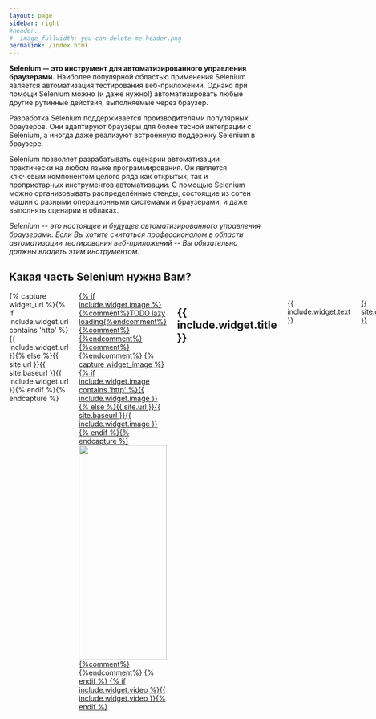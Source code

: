 ```yaml
---
layout: page
sidebar: right
#header:
#  image_fullwidth: you-can-delete-me-header.png
permalink: /index.html
---
```

<div>
<p><strong>Selenium -- это инструмент для автоматизированного управления браузерами.</strong> Наиболее популярной областью применения Selenium является автоматизация тестирования веб-приложений. Однако при помощи Selenium можно (и даже нужно!) автоматизировать любые другие рутинные действия, выполняемые через браузер.</p>

<p>Разработка Selenium поддерживается производителями популярных браузеров. Они адаптируют браузеры для более тесной интеграции с Selenium, а иногда даже реализуют встроенную поддержку Selenium в браузере.</p>

<p>Selenium позволяет разрабатывать сценарии автоматизации практически на любом языке программирования. Он является ключевым компонентом целого ряда как открытых, так и проприетарных инструментов автоматизации. С помощью Selenium можно организовывать распределённые стенды, состоящие из сотен машин с разными операционными системами и браузерами, и даже выполнять сценарии в облаках.</p>

<p><em>Selenium -- это настоящее и будущее автоматизированного управления браузерами. Если Вы хотите считаться профессионалом в области автоматизации тестирования веб-приложений -- Вы обязательно должны владеть этим инструментом.</em></p>
</div>

<h2>Какая часть Selenium нужна Вам?</h2>

<div class="medium-4 columns frontpage-widget">
	{% capture widget_url %}{% if include.widget.url contains 'http' %}{{ include.widget.url }}{% else %}{{ site.url }}{{ site.baseurl }}{{ include.widget.url }}{% endif %}{% endcapture %}
	<a href="{{ widget_url }}">
		{% if include.widget.image %}
			{%comment%}TODO lazy loading{%endcomment%}
			{%comment%}<img class="lazy" data-src="{% if include.widget.image contains='http://' %}{{ include.widget.image }}{% else %}{{ site.urlimg }}{{ include.widget.image }}{% endif %}" width="100%" alt="" />{%endcomment%}
			{%comment%}<noscript>{%endcomment%}
			{% capture widget_image %}{% if include.widget.image contains 'http' %}{{ include.widget.image }}{% else %}{{ site.url }}{{ site.baseurl }}{{ include.widget.image }}{% endif %}{% endcapture %}
			<img src="{{widget_image}}" width="100%" alt="" />
			{%comment%}</noscript>{%endcomment%}
		{% endif %}
		{% if include.widget.video %}{{ include.widget.video }}{% endif %}
	</a>
	<h2 class="font-size-h3 t10">{{ include.widget.title }}</h2>
	<p>{{ include.widget.text }}</p>
	<p><a class="button tiny radius" href="{% if include.widget.url contains 'http' %}{{ include.widget.url }}{% else %}{{ site.url }}{{ site.baseurl }}{{ include.widget.url }}{% endif %}">{{ site.data.language.more }}</a></p>
</div>
